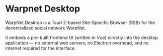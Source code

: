 # Warpnet Desktop

WarpNet Desktop is a Tauri 2-based Site-Specific Browser (SSB) for the decentralized social network WarpNet.

It embeds a pre-built frontend UI (written in Vue) directly into the desktop application — 
no external web servers, no Electron overhead, and no internet required for the interface.